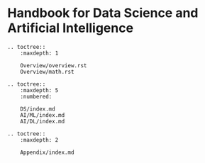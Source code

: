# Handbook for Data Science and Artificial Intelligence

```eval_rst
.. toctree::
    :maxdepth: 1
    
    Overview/overview.rst
    Overview/math.rst

.. toctree::
    :maxdepth: 5
    :numbered:

    DS/index.md
    AI/ML/index.md
    AI/DL/index.md

.. toctree::
    :maxdepth: 2

    Appendix/index.md
```


